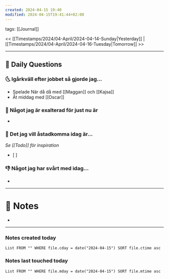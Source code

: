 ```yaml
---
created: 2024-04-15 19:40
modified: 2024-04-15T19:41:44+02:00
---
```

tags: [[Journal]] 

<< [[Timestamps/2024/04-April/2024-04-14-Sunday|Yesterday]] | [[Timestamps/2024/04-April/2024-04-16-Tuesday|Tomorrow]] >>

---
## 📅 Daily Questions
### 🌜 Igårkväll efter jobbet så gjorde jag...
- Spelade När då då med [[Maggan]] och [[Kajsa]]
- Åt middag med [[Oscar]]

### 🙌 Något jag är exalterad för just nu är
- 

### 🚀 Det jag vill åstadkomma idag är...
_Se [[Todo]] för inspiration_
- [ ] 

### 👎 Något jag har svårt med idag...
- 

---
# 📝 Notes
- 
---
### Notes created today
```dataview
List FROM "" WHERE file.cday = date("2024-04-15") SORT file.ctime asc
```
### Notes last touched today
```dataview
List FROM "" WHERE file.mday = date("2024-04-15") SORT file.mtime asc
```